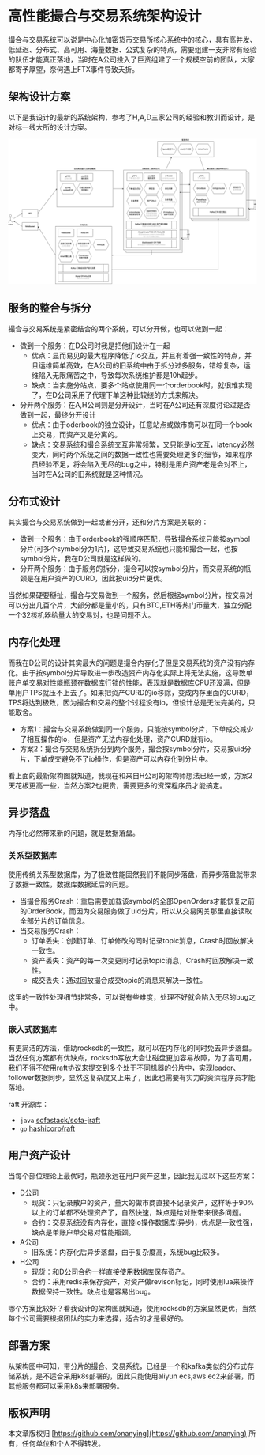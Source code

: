 # 高性能撮合与交易系统架构设计

撮合与交易系统可以说是中心化加密货币交易所核心系统中的核心，具有高并发、低延迟、分布式、高可用、海量数据、公式复杂的特点，需要组建一支非常有经验的队伍才能真正落地，当时在A公司投入了巨资组建了一个规模空前的团队，大家都寄予厚望，奈何遇上FTX事件导致夭折。

## 架构设计方案

以下是我设计的最新的系统架构，参考了H,A,D三家公司的经验和教训而设计，是对标一线大所的设计方案。

![](images/撮合与交易系统架构设计.drawio.png)

## 服务的整合与拆分

撮合与交易系统是紧密结合的两个系统，可以分开做，也可以做到一起：

- 做到一个服务：在D公司时我是把他们设计在一起
    - 优点：显而易见的最大程序降低了io交互，并且有着强一致性的特点，并且运维简单高效，在A公司的旧系统中由于拆分过多服务，错综复杂，运维陷入无限痛苦之中，导致每次系统维护都是10h起步。
    - 缺点：当实施分站点，要多个站点使用同一个orderbook时，就很难实现了，在D公司采用了代理下单这种比较绕的方式来解决。
- 分开两个服务：在A,H公司则是分开设计，当时在A公司还有深度讨论过是否做到一起，最终分开设计
    - 优点：由于oderbook的独立设计，任意站点或做市商可以在同一个book上交易，而资产又是分离的。
    - 缺点：交易系统和撮合系统交互非常频繁，又只能是io交互，latency必然变大，同时两个系统之间的数据一致性也需要处理更多的细节，如果程序员经验不足，将会陷入无尽的bug之中，特别是用户资产老是会对不上，当时在A公司的旧系统就是这种情况。

## 分布式设计

其实撮合与交易系统做到一起或者分开，还和分片方案是关联的：

- 做到一个服务：由于orderbook的强顺序匹配，导致撮合系统只能按symbol分片(可多个symbol分为1片)，这导致交易系统也只能和撮合一起，也按symbol分片，我在D公司就是这样做的。
- 分开两个服务：由于服务的拆分，撮合可以按symbol分片，而交易系统的瓶颈是在用户资产的CURD，因此按uid分片更优。

当然如果硬要掰扯，撮合与交易做到一个服务，然后根据symbol分片，按交易对可以分出几百个片，大部分都是量小的，只有BTC,ETH等热门币量大，独立分配一个32核机器给量大的交易对，也是问题不大。

## 内存化处理

而我在D公司的设计其实最大的问题是撮合内存化了但是交易系统的资产没有内存化。由于按symbol分片导致进一步改造资产内存化实际上将无法实施，这导致单账户单交易对性能瓶颈在数据库行锁的性能，表现就是数据库CPU还没满，但是单用户TPS就压不上去了。如果把资产CURD的io移除，变成内存里面的CURD，TPS将达到极致，因为撮合和交易的整个过程没有io，但设计总是无法完美的，只能取舍。

- 方案1：撮合与交易系统做到同一个服务，只能按symbol分片，下单成交减少了相互操作的io，但是资产无法内存化处理，资产CURD就有io。
- 方案2：撮合与交易系统拆分到两个服务，撮合按symbol分片，交易按uid分片，下单成交避免不了io操作，但是资产可以内存化到分片中。

看上面的最新架构图就知道，我现在和来自H公司的架构师想法已经一致，方案2天花板更高一些，当然方案2也更贵，需要更多的资深程序员才能搞定。

## 异步落盘

内存化必然带来新的问题，就是数据落盘。

### 关系型数据库

使用传统关系型数据库，为了极致性能固然我们不能同步落盘，而异步落盘就带来了数据一致性，数据库数据延后的问题。

- 当撮合服务Crash：重启需要加载该symbol的全部OpenOrders才能恢复之前的OrderBook，而因为交易服务做了uid分片，所以从交易网关那里直接读取全部分片的订单信息。
- 当交易服务Crash：
  - 订单丢失：创建订单、订单修改的同时记录topic消息，Crash时回放解决一致性。
  - 资产丢失：资产的每一次变更同时记录topic消息，Crash时回放解决一致性。
  - 成交丢失：通过回放撮合成交topic的消息来解决一致性。

这里的一致性处理细节非常多，可以说有些难度，处理不好就会陷入无尽的bug之中。

### 嵌入式数据库

有更简洁的方法，借助rocksdb的一致性，就可以在内存化的同时免去异步落盘。当然任何方案都有优缺点，rocksdb写放大会让磁盘更加容易故障，为了高可用，我们不得不使用raft协议来提交到多个处于不同机器的分片中，实现leader、follower数据同步，显然这复杂度又上来了，因此也需要有实力的资深程序员才能落地。

raft 开源库：

- `java` [sofastack/sofa-jraft](https://github.com/sofastack/sofa-jraft)
- `go` [hashicorp/raft](https://github.com/hashicorp/raft)

## 用户资产设计

当每个部位理论上最优时，瓶颈永远在用户资产这里，因此我见过以下这些方案：

- D公司
  - 现货：只记录散户的资产，量大的做市商直接不记录资产，这样等于90%以上的订单都不处理资产了，自然快速，缺点是给对账带来很多问题。
  - 合约：交易系统没有内存化，直接io操作数据库(异步)，优点是一致性强，缺点是单账户单交易对性能瓶颈。
- A公司
  - 旧系统：内存化后异步落盘，由于复杂度高，系统bug比较多。
- H公司
  - 现货：和D公司合约一样直接使用数据库保存资产。
  - 合约：采用redis来保存资产，对资产做revison标记，同时使用lua来操作数据保持一致性。缺点也是容易出bug。

哪个方案比较好？看我设计的架构图就知道，使用rocksdb的方案显然更优，当然每个公司需要根据团队的实力来选择，适合的才是最好的。

## 部署方案

从架构图中可知，带分片的撮合、交易系统，已经是一个和kafka类似的分布式存储系统，是不适合采用k8s部署的，因此只能使用aliyun ecs,aws ec2来部署，而其他服务都可以采用k8s来部署服务。

## 版权声明

本文章版权归 [https://github.com/onanying](https://github.com/onanying) 所有，任何单位和个人不得转发。
